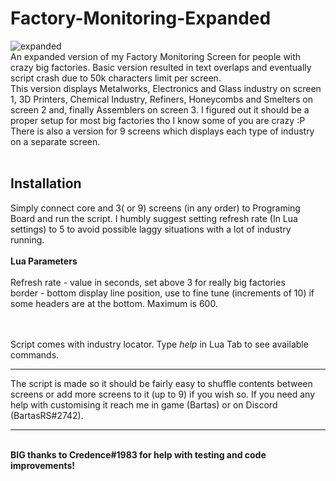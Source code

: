 # Factory-Monitoring-Expanded
![expanded](https://user-images.githubusercontent.com/61538051/218508893-b6412c34-e172-4fd8-90a4-00b6801f20c7.png)
<br>
An expanded version of my Factory Monitoring Screen for people with crazy big factories. Basic version resulted in text overlaps and eventually script crash due to 50k characters limit per screen.
<br>
This version displays Metalworks, Electronics and Glass industry on screen 1, 3D Printers, Chemical Industry, Refiners, Honeycombs and Smelters on screen 2 and, finally Assemblers on screen 3. I figured out it should be a proper setup for most big factories tho I know some of you are crazy :P<br>
There is also a version for 9 screens which displays each type of industry on a separate screen.
<br><br>
<h2>Installation</h2>
Simply connect core and 3( or 9) screens (in any order) to Programing Board and run the script. I humbly suggest setting refresh rate (In Lua settings) to 5 to avoid possible laggy situations with a lot of industry running.<br><br>
<b>Lua Parameters</b><br><br>
Refresh rate - value in seconds, set above 3 for really big factories<br>
border - bottom display line position, use to fine tune (increments of 10) if some headers are at the bottom. Maximum is 600.<br>

<br><br>
Script comes with industry locator. Type <i>help</i> in Lua Tab to see available commands.

<hr>
The script is made so it should be fairly easy to shuffle contents between screens or add more screens to it (up to 9) if you wish so. If you need any help with customising it reach me in game (Bartas) or on Discord (BartasRS#2742).
<hr>
<br>
<b>BIG thanks to Credence#1983 for help with testing and code improvements!</b>
